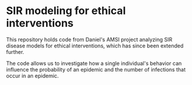 # SIR modeling for ethical interventions

This repository holds code from Daniel's AMSI project analyzing SIR disease models for ethical interventions, which has since been extended further.

The code allows us to investigate how a single individual's behavior can influence the probability of an epidemic and the number of infections that occur in an epidemic.
